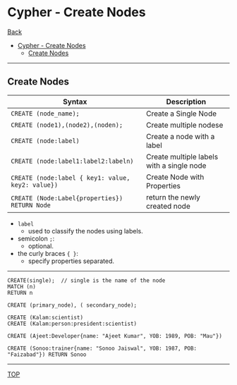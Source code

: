 # Cypher - Create Nodes

[Back](../index.md)

- [Cypher - Create Nodes](#cypher---create-nodes)
  - [Create Nodes](#create-nodes)

---

## Create Nodes

| Syntax                                            | Description                               |
| ------------------------------------------------- | ----------------------------------------- |
| `CREATE (node_name);`                             | Create a Single Node                      |
| `CREATE (node1),(node2),(noden);`                 | Create multiple nodese                    |
| `CREATE (node:label)`                             | Create a node with a label                |
| `CREATE (node:label1:label2:labeln)`              | Create multiple labels with a single node |
| `CREATE (node:label { key1: value, key2: value})` | Create Node with Properties               |
| `CREATE (Node:Label{properties}) RETURN Node`     | return the newly created node             |

- `label`
  - used to classify the nodes using labels.
- semicolon `;`:
  - optional.
- the curly braces `{ }`:
  - specify properties separated.

---

```cypher
CREATE(single);  // single is the name of the node
MATCH (n)
RETURN n

CREATE (primary_node), ( secondary_node);

CREATE (Kalam:scientist)
CREATE (Kalam:person:president:scientist)

CREATE (Ajeet:Developer{name: "Ajeet Kumar", YOB: 1989, POB: "Mau"})

CREATE (Sonoo:trainer{name: "Sonoo Jaiswal", YOB: 1987, POB: "Faizabad"}) RETURN Sonoo
```

---

[TOP](#cypher---create-nodes)
